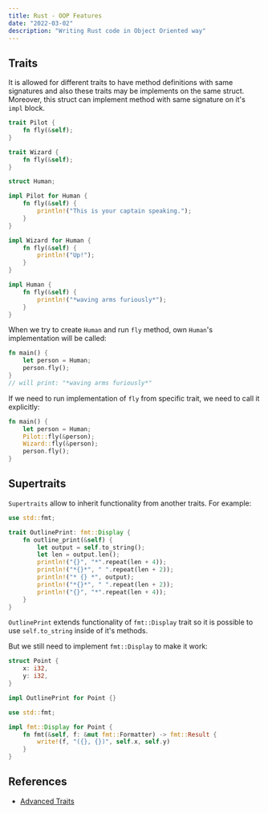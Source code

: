 ```yaml
---
title: Rust - OOP Features
date: "2022-03-02"
description: "Writing Rust code in Object Oriented way"
---
```


## Traits

It is allowed for different traits to have method definitions with same signatures and also these
traits may be implements on the same struct. Moreover, this struct can implement method with same
signature on it's `impl` block.

```rust
trait Pilot {
    fn fly(&self);
}

trait Wizard {
    fn fly(&self);
}

struct Human;

impl Pilot for Human {
    fn fly(&self) {
        println!("This is your captain speaking.");
    }
}

impl Wizard for Human {
    fn fly(&self) {
        println!("Up!");
    }
}

impl Human {
    fn fly(&self) {
        println!("*waving arms furiously*");
    }
}
```

When we try to create `Human` and run `fly` method, own `Human`'s implementation will be called:

```rust
fn main() {
    let person = Human;
    person.fly();
}
// will print: "*waving arms furiously*"
```

If we need to run implementation of `fly` from specific trait, we need to call it explicitly:

```rust
fn main() {
    let person = Human;
    Pilot::fly(&person);
    Wizard::fly(&person);
    person.fly();
}
```

## Supertraits

`Supertraits` allow to inherit functionality from another traits. For example:

```rust
use std::fmt;

trait OutlinePrint: fmt::Display {
    fn outline_print(&self) {
        let output = self.to_string();
        let len = output.len();
        println!("{}", "*".repeat(len + 4));
        println!("*{}*", " ".repeat(len + 2));
        println!("* {} *", output);
        println!("*{}*", " ".repeat(len + 2));
        println!("{}", "*".repeat(len + 4));
    }
}
```

`OutlinePrint` extends functionality of `fmt::Display` trait so it is possible to use `self.to_string`
inside of it's methods.

But we still need to implement `fmt::Display` to make it work:

```rust
struct Point {
    x: i32,
    y: i32,
}

impl OutlinePrint for Point {}

use std::fmt;

impl fmt::Display for Point {
    fn fmt(&self, f: &mut fmt::Formatter) -> fmt::Result {
        write!(f, "({}, {})", self.x, self.y)
    }
}
```

## References

- [Advanced Traits](https://doc.rust-lang.org/stable/book/ch19-03-advanced-traits.html)

